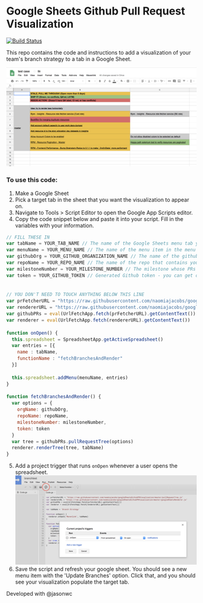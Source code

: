 # Google Sheets Github Pull Request Visualization

[![Build Status](https://travis-ci.org/naomiajacobs/googleSheetsGithubPRVisualization.svg?branch=master)](https://travis-ci.org/naomiajacobs/googleSheetsGithubPRVisualization)

This repo contains the code and instructions to add a visualization of your team's branch strategy to a tab in a Google Sheet.

![Visualization Screenshot](screenshots/visualization.png?raw=true)

### To use this code:

1. Make a Google Sheet
2. Pick a target tab in the sheet that you want the visualization to appear on.
3. Navigate to Tools > Script Editor to open the Google App Scripts editor.
4. Copy the code snippet below and paste it into your script. Fill in the variables with your information.
  ```javascript
  // FILL THESE IN
  var tabName = YOUR_TAB_NAME // The name of the Google Sheets menu tab you want the script to go under
  var menuName = YOUR_MENU_NAME // The name of the menu item in the menu tab
  var githubOrg = YOUR_GITHUB_ORGANIZATION_NAME // The name of the github organization your repo is nested under
  var repoName = YOUR_REPO_NAME // The name of the repo that contains your milestone (may need to try lowercasing this)
  var milestoneNumber = YOUR_MILESTONE_NUMBER // The milestone whose PRs you want to visualize
  var token = YOUR_GITHUB_TOKEN // Generated Github token - you can get one in your Github settings


  // YOU DON'T NEED TO TOUCH ANYTHING BELOW THIS LINE
  var prFetcherURL = "https://raw.githubusercontent.com/naomiajacobs/googleSheetsGithubPRVisualization/master/pullRequestTree.js"
  var rendererURL = "https://raw.githubusercontent.com/naomiajacobs/googleSheetsGithubPRVisualization/master/googleSheetsRenderer.js"
  var githubPRs = eval(UrlFetchApp.fetch(prFetcherURL).getContentText())
  var renderer = eval(UrlFetchApp.fetch(rendererURL).getContentText())

  function onOpen() {
    this.spreadsheet = SpreadsheetApp.getActiveSpreadsheet()
    var entries = [{
      name : tabName,
      functionName : "fetchBranchesAndRender"
    }]

    this.spreadsheet.addMenu(menuName, entries)
  }

  function fetchBranchesAndRender() {
    var options = {
      orgName: githubOrg,
      repoName: repoName,
      milestoneNumber: milestoneNumber,
      token: token
    }
    var tree = githubPRs.pullRequestTree(options)
    renderer.renderTree(tree, tabName)
  }
  ```
5. Add a project trigger that runs `onOpen` whenever a user opens the spreadsheet.
![Trigger Screenshot](screenshots/triggers.png?raw=true)
6. Save the script and refresh your google sheet. You should see a new menu item with the 'Update Branches' option. Click that, and you should see your visualization populate the target tab.

Developed with @jasonwc
